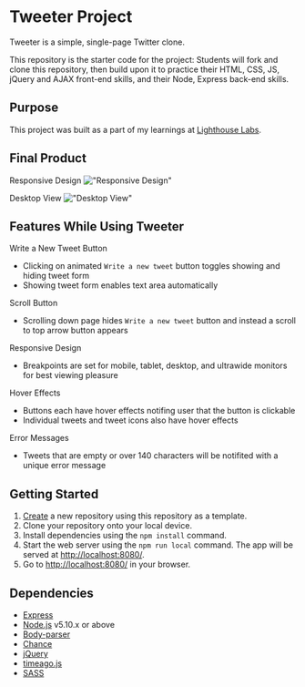 # Tweeter Project

Tweeter is a simple, single-page Twitter clone.

This repository is the starter code for the project: Students will fork and clone this repository, then build upon it to practice their HTML, CSS, JS, jQuery and AJAX front-end skills, and their Node, Express back-end skills.

## Purpose

This project was built as a part of my learnings at [Lighthouse Labs](https://www.lighthouselabs.ca).

## Final Product
Responsive Design
!["Responsive Design"](docs/responsive-design.gif)

Desktop View
!["Desktop View"](docs/desktop_view.gif)

## Features While Using Tweeter

Write a New Tweet Button
- Clicking on animated `Write a new tweet` button toggles showing and hiding tweet form
- Showing tweet form enables text area automatically

Scroll Button
- Scrolling down page hides `Write a new tweet` button and instead a scroll to top arrow button appears

Responsive Design
- Breakpoints are set for mobile, tablet, desktop, and ultrawide monitors for best viewing pleasure

Hover Effects
- Buttons each have hover effects notifing user that the button is clickable
- Individual tweets and tweet icons also have hover effects

Error Messages
- Tweets that are empty or over 140 characters will be notifited with a unique error message

## Getting Started

1. [Create](https://docs.github.com/en/repositories/creating-and-managing-repositories/creating-a-repository-from-a-template) a new repository using this repository as a template.
2. Clone your repository onto your local device.
3. Install dependencies using the `npm install` command.
3. Start the web server using the `npm run local` command. The app will be served at <http://localhost:8080/>.
4. Go to <http://localhost:8080/> in your browser.

## Dependencies

- [Express](https://expressjs.com)
- [Node.js](https://nodejs.org) v5.10.x or above
- [Body-parser](https://www.npmjs.com/package/body-parser)
- [Chance](https://www.npmjs.com/package/chance)
- [jQuery](https://jquery.com/)
- [timeago.js](https://cdnjs.com/libraries/timeago.js)
- [SASS](https://www.npmjs.com/package/sass)